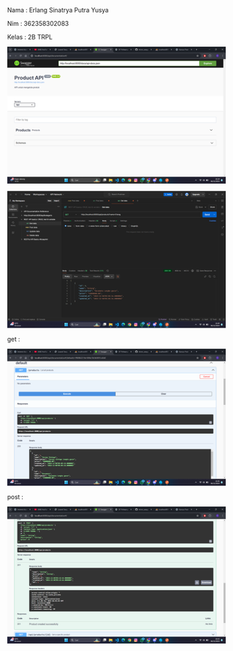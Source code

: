 Nama    : Erlang Sinatrya Putra Yusya

Nim     : 362358302083

Kelas   : 2B TRPL

![alt text](image.png)

![alt text](image-1.png)

get :

![alt text](image-3.png)

post :

![alt text](image-2.png)
